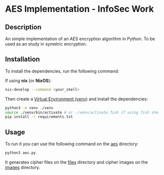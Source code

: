 # AES Implementation - InfoSec Work 

## Description

An simple implementation of an AES encryption algorithm in Python. To be used as an study in symetric encryption.

## Installation

To install the dependencies, run the following command:

If using **nix** (or **NixOS**):
```bash
nix-develop --command <your_shell>
```

Then create a [Virtual Environment (venv)](https://docs.python.org/3/library/venv.html) and install the dependencies:

```bash
python3 -m venv ./venv
source ./venv/bin/activate # or ./venv/activate.fish if using fish shell
pip install -r requirements.txt
```

## Usage

To run it you can use the following command on the [aes](./aes) directory:

```bash
python3 aes.py
```

It generates cipher files on the [files](./aes/files) directory and cipher images on the [images](.aes/images) directory.

